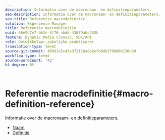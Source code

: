 ```yaml
---
description: Informatie over de macronaam- en definitieparameters.
seo-description: Informatie over de macronaam- en definitieparameters.
seo-title: Referentie macrodefinitie
solution: Experience Manager
title: Referentie macrodefinitie
uuid: 66e9d7e7-bb1e-4f76-abdd-43679abd443b
feature: Dynamic Media Classic, SDK/API
role: Ontwikkelaar,zakelijke praktiserer
translation-type: tm+mt
source-git-commit: 469d1a5c43a972116a8a2efb0de5708800130a99
workflow-type: tm+mt
source-wordcount: '43'
ht-degree: 0%

---
```



# Referentie macrodefinitie{#macro-definition-reference}

Informatie over de macronaam- en definitieparameters.

* [Naam](r-name-macro.md)
* [Definitie](r-definition-macro.md)
